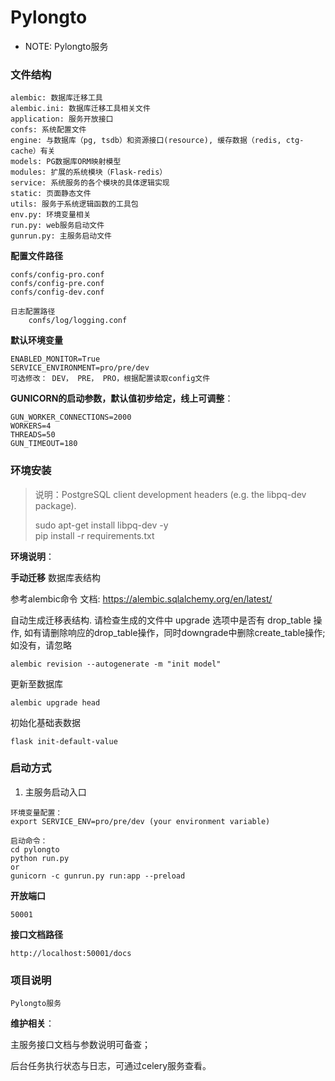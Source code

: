 # Pylongto

* NOTE: Pylongto服务

### 文件结构

```Text
alembic: 数据库迁移工具
alembic.ini: 数据库迁移工具相关文件
application: 服务开放接口
confs: 系统配置文件
engine: 与数据库（pg, tsdb）和资源接口(resource), 缓存数据（redis, ctg-cache）有关
models: PG数据库ORM映射模型
modules: 扩展的系统模块（Flask-redis）
service: 系统服务的各个模块的具体逻辑实现
static: 页面静态文件
utils: 服务于系统逻辑函数的工具包
env.py: 环境变量相关
run.py: web服务启动文件
gunrun.py: 主服务启动文件
```

**配置文件路径**

```Text
confs/config-pro.conf
confs/config-pre.conf
confs/config-dev.conf

日志配置路径
    confs/log/logging.conf 
```

**默认环境变量**

```shell
ENABLED_MONITOR=True
SERVICE_ENVIRONMENT=pro/pre/dev 
可选修改： DEV， PRE， PRO，根据配置读取config文件
```

**GUNICORN的启动参数，默认值初步给定，线上可调整**：

```shell
GUN_WORKER_CONNECTIONS=2000
WORKERS=4
THREADS=50
GUN_TIMEOUT=180
```

### 环境安装

> 说明：PostgreSQL client development headers (e.g. the libpq-dev package).
>
> sudo apt-get install libpq-dev -y  
> pip install -r requirements.txt



**环境说明**：

**手动迁移** 数据库表结构

参考alembic命令
文档: https://alembic.sqlalchemy.org/en/latest/

自动生成迁移表结构. 请检查生成的文件中 upgrade 选项中是否有 drop_table 操作,
如有请删除响应的drop_table操作，同时downgrade中删除create_table操作;
如没有，请忽略

```shell
alembic revision --autogenerate -m "init model"
```

更新至数据库

```shell
alembic upgrade head
```

初始化基础表数据

```shell
flask init-default-value
```

### **启动方式**

1. 主服务启动入口

```shell
环境变量配置：
export SERVICE_ENV=pro/pre/dev (your environment variable)

启动命令：
cd pylongto
python run.py
or
gunicorn -c gunrun.py run:app --preload
```

**开放端口**

```
50001
```

**接口文档路径**

```
http://localhost:50001/docs
```

### 项目说明

```Text
Pylongto服务
```

**维护相关**：

主服务接口文档与参数说明可备查；

后台任务执行状态与日志，可通过celery服务查看。

